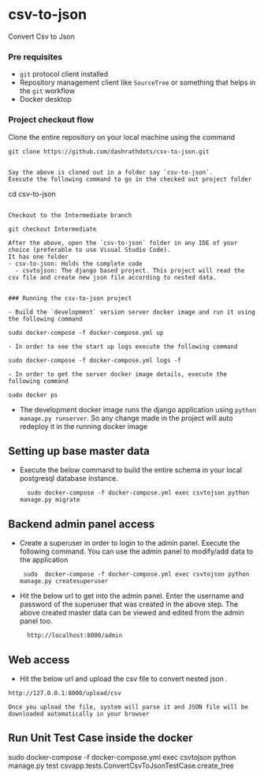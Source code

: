 # csv-to-json
Convert Csv to Json

### Pre requisites
- `git` protocol client installed
- Repository management client like `SourceTree` or something that helps in the `git` workflow
- Docker desktop

### Project checkout flow
Clone the entire repository on your local machine using the command
```
git clone https://github.com/dashrathdots/csv-to-json.git


Say the above is cloned out in a folder say `csv-to-json`.
Execute the following command to go in the checked out project folder
```
cd csv-to-json
```

Checkout to the Intermediate branch

git checkout Intermediate

After the above, open the `csv-to-json` folder in any IDE of your choice (preferable to use Visual Studio Code).
It has one folder
- csv-to-json: Holds the complete code
  - csvtojson: The django based project. This project will read the csv file and create new json file according to nested data.


### Running the csv-to-json project

- Build the `development` version server docker image and run it using the following command
  ```
    sudo docker-compose -f docker-compose.yml up
  ```
- In order to see the start up logs execute the following command
  ```
    sudo docker-compose -f docker-compose.yml logs -f
  ```
- In order to get the server docker image details, execute the following command
  ```
    sudo docker ps

- The development docker image runs the django application using `python manage.py runserver`. So any change made in the project will auto redeploy it in the running docker image

## Setting up base master data
- Execute the below command to build the entire schema in your local postgresql database instance.
  ```
    sudo docker-compose -f docker-compose.yml exec csvtojson python manage.py migrate
  ```

## Backend admin panel access
- Create a superuser in order to login to the admin panel. Execute the following command. You can use the admin panel to modify/add data to the application
  ```
   sudo  docker-compose -f docker-compose.yml exec csvtojson python manage.py createsuperuser
  ```
- Hit the below url to get into the admin panel. Enter the username and password of the superuser that was created in the above step. The above created master data can be viewed and edited from the admin panel too.
  ```
    http://localhost:8000/admin

  ```

## Web access
- Hit the below url and upload the csv file to convert nested json .
```
http://127.0.0.1:8000/upload/csv

Once you upload the file, system will parse it and JSON file will be downloaded automatically in your browser
```

## Run Unit Test Case inside the docker
sudo  docker-compose -f docker-compose.yml exec csvtojson python manage.py test csvapp.tests.ConvertCsvToJsonTestCase.create_tree


